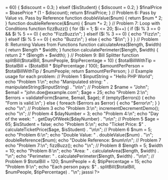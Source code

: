 <?php

// Problem 1: String Manipulation
function manipulateString($input) {
    // Check if the string contains the word "PHP"
    if (strpos($input, 'PHP') !== false) {
        echo "The input string contains the word 'PHP'.\n";
    } else {
        echo "The input string does not contain the word 'PHP'.\n";
    }

    // Replace all spaces with underscores
    $input = str_replace(' ', '_', $input);

    // Convert the string to uppercase
    $input = strtoupper($input);

    return $input;
}



    
    
  
    
// Problem 2: Form Validation
function validateForm($name, $email, $age = null) {
    $errors = [];

    // Validate name
    if (empty($name) || strlen($name) < 3) {
        $errors[] = "Name is required and must be at least 3 characters long.";
    }

    // Validate email
    if (empty($email) || !filter_var($email, FILTER_VALIDATE_EMAIL)) {
        $errors[] = "A valid email is required.";
    }

    // Validate age
    if (!empty($age) && !is_numeric($age)) {
        $errors[] = "Age must be a number if provided.";
    }

    return $errors;
}




// Problem 3: Increment/Decrement Operations
function incrementDecrementDemo() {
    $value = 10;
    echo "Initial value: $value\n";

    $value++;
    echo "After increment: $value\n";

    $value--;
    echo "After decrement: $value\n";
}




// Problem 4: Switch Case for Days of the Week
function getDayOfWeek($number) {
    switch ($number) {
        case 1:
            return "Monday";
        case 2:
            return "Tuesday";
        case 3:
            return "Wednesday";
        case 4:
            return "Thursday";
        case 5:
            return "Friday";
        case 6:
            return "Saturday";
        case 7:
            return "Sunday";
        default:
            return "Invalid input. Please enter a number between 1 and 7.";
    }
}



// Problem 5: Pricing System
function calculateTicketPrice($age, $isStudent) {
    $basePrice = 10;
    $discount = 0;

    if ($age < 12) {
        $discount = 0.5;
    } elseif ($age >= 60) {
        $discount = 0.3;
    } elseif ($isStudent) {
        $discount = 0.2;
    }

    $finalPrice = $basePrice * (1 - $discount);
    return $finalPrice;
}



// Problem 6: Pass by Value vs. Pass by Reference
function doubleValue($num) {
    return $num * 2;
}

function doubleReference(&$num) {
    $num *= 2;
}



// Problem 7: Loop with Conditions
function fizzBuzz() {
    for ($i = 1; $i <= 20; $i++) {
        if ($i % 3 == 0 && $i % 5 == 0) {
            echo "FizzBuzz\n";
        } elseif ($i % 3 == 0) {
            echo "Fizz\n";
        } elseif ($i % 5 == 0) {
            echo "Buzz\n";
        } else {
            echo "$i\n";
        }
    }
}



// Problem 8: Returning Values from Functions
function calculateArea($length, $width) {
    return $length * $width;
}

function calculatePerimeter($length, $width) {
    return 2 * ($length + $width);
}




// Problem 9: Bill Splitter
function splitBill($totalBill, $numPeople, $tipPercentage = 10) {
    $totalBillWithTip = $totalBill + ($totalBill * $tipPercentage / 100);
    $amountPerPerson = $totalBillWithTip / $numPeople;
    return $amountPerPerson;
}

// Example usage for each problem:

// Problem 1
$inputString = "Hello PHP World";
echo "Problem 1:\n";
echo "Manipulated string: " . manipulateString($inputString) . "\n\n";

// Problem 2
$name = "John";
$email = "john.doe@example.com";
$age = 25;
echo "Problem 2:\n";
$errors = validateForm($name, $email, $age);
if (empty($errors)) {
    echo "Form is valid.\n";
} else {
    foreach ($errors as $error) {
        echo "$error\n";
    }
}
echo "\n";


// Problem 3
echo "Problem 3:\n";
incrementDecrementDemo();
echo "\n";

// Problem 4
$dayNumber = 3;
echo "Problem 4:\n";
echo "Day of the week: " . getDayOfWeek($dayNumber) . "\n\n";

// Problem 5
$age = 65;
$isStudent = false;
echo "Problem 5:\n";
echo "Ticket Price: $" . calculateTicketPrice($age, $isStudent) . "\n\n";

// Problem 6
$num = 5;
echo "Problem 6:\n";
echo "Double Value: " . doubleValue($num) . "\n";
doubleReference($num);
echo "Double Reference: $num\n\n";

// Problem 7
echo "Problem 7:\n";
fizzBuzz();
echo "\n";

// Problem 8
$length = 5;
$width = 10;
echo "Problem 8:\n";
echo "Area: " . calculateArea($length, $width) . "\n";
echo "Perimeter: " . calculatePerimeter($length, $width) . "\n\n";

// Problem 9
$totalBill = 120;
$numPeople = 4;
$tipPercentage = 15;
echo "Problem 9:\n";
echo "Each person pays: $" . splitBill($totalBill, $numPeople, $tipPercentage) . "\n";
jasssi

?>


